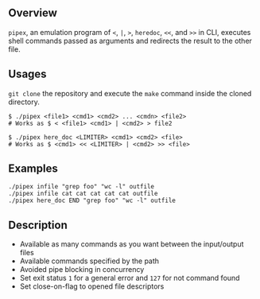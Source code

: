 ## Overview
`pipex`, an emulation program of  `<`, `|`, `>`, `heredoc`, `<<`, and `>>` in CLI, executes shell commands passed as arguments and redirects the result to the other file.

## Usages
`git clone` the repository and execute the `make` command inside the cloned directory.

```shell
$ ./pipex <file1> <cmd1> <cmd2> ... <cmdn> <file2>
# Works as $ < <file1> <cmd1> | <cmd2> > file2

$ ./pipex here_doc <LIMITER> <cmd1> <cmd2> <file>
# Works as $ <cmd1> << <LIMITER> | <cmd2> >> <file>
```

## Examples
```shell
./pipex infile "grep foo" "wc -l" outfile
./pipex infile cat cat cat cat cat outfile
./pipex here_doc END "grep foo" "wc -l" outfile
```

## Description
- Available as many commands as you want between the input/output files
- Available commands specified by the path
- Avoided pipe blocking in concurrency
- Set exit status `1` for a general error and `127` for not command found
- Set close-on-flag to opened file descriptors
